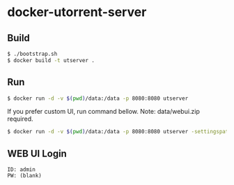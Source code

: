 # docker-utorrent-server

## Build

```bash
$ ./bootstrap.sh
$ docker build -t utserver .
```

## Run

```bash
$ docker run -d -v $(pwd)/data:/data -p 8080:8080 utserver
```

If you prefer custom UI, run command bellow. Note: data/webui.zip required.

```bash
$ docker run -d -v $(pwd)/data:/data -p 8080:8080 utserver -settingspath /data
```


## WEB UI Login

    ID: admin
    PW: (blank)

